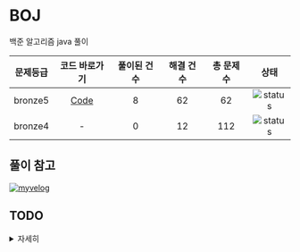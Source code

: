 # BOJ
백준 알고리즘 java 풀이


| 문제등급 | 코드 바로가기              | 풀이된 건 수        | 해결 건 수 | 총 문제 수 |  상태             |
| :--: | :--------------------------: | :-----------------: | :---------:  | :------: |:---------------:|
| bronze5 | [Code](./boj/bronze5) | 8 | 62 | 62 | ![status][DONE] |
| bronze4 | - | 0 | 12 | 112 | ![status][Doing] |

## 풀이 참고

  
[![myvelog](https://img.shields.io/badge/내%20백준%20알고리즘%20정리%20-바로가기-18D6A5)](https://velog.io/@osk3856/series/BOJ)

## TODO

<details>
  <summary>자세히</summary>
  
   - [x] 08.08(일) 까지 브론즈 5 끝내기 - completed on 08.07
   - [ ] 백준 기초강의에 수렴하는 부분 시작하기
  
</details>



[DOING]: https://img.shields.io/badge/-진행%20중-31AE0F
[DONE]: https://img.shields.io/badge/-완%20료-006EBD
